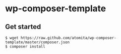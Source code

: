 wp-composer-template
====================


## Get started

```shell
$ wget https://raw.github.com/atomita/wp-composer-template/master/composer.json
$ composer install
```
